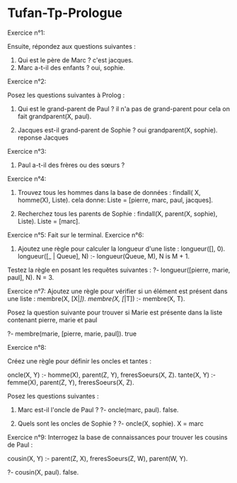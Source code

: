 # Tufan-Tp-Prologue

Exercice n°1:

Ensuite, répondez aux questions suivantes :
1.	Qui est le père de Marc ?
    c'est jacques.
2.	Marc a-t-il des enfants ?
    oui, sophie.


Exercice n°2:

Posez les questions suivantes à Prolog :
1.	Qui est le grand-parent de Paul ?
    il n'a pas de grand-parent
  	pour cela on fait grandparent(X, paul).

3.	Jacques est-il grand-parent de Sophie ?
       oui
  	    grandparent(X, sophie).
  	    reponse Jacques

   Exercice n°3:

1.	Paul a-t-il des frères ou des sœurs ?

   Exercice n°4:
   1.	Trouvez tous les hommes dans la base de données :
          findall( X, homme(X), Liste).
     	cela donne:
     	Liste = [pierre, marc, paul, jacques].
     	

3.	Recherchez tous les parents de Sophie :
    findall(X, parent(X, sophie), Liste).
Liste = [marc].

   Exercice n°5:
   Fait sur le terminal.
   Exercice n°6:
   1.	Ajoutez une règle pour calculer la longueur d'une liste :
        longueur([], 0).
        longueur([_ | Queue], N) :- longueur(Queue, M), N is M + 1.

   Testez la règle en posant les requêtes suivantes :
   ?- longueur([pierre, marie, paul], N).
    N = 3.


  Exercice n°7:
  Ajoutez une règle pour vérifier si un élément est présent dans une liste :
  membre(X, [X|_]).
  membre(X, [_|T]) :- membre(X, T).

  Posez la question suivante pour trouver si Marie est présente dans la liste contenant pierre, marie et paul

  ?- membre(marie, [pierre, marie, paul]).
  true
  
  Exercice n°8:

  Créez une règle pour définir les oncles et tantes :

  oncle(X, Y) :- homme(X), parent(Z, Y), freresSoeurs(X, Z).
  tante(X, Y) :- femme(X), parent(Z, Y), freresSoeurs(X, Z).

  Posez les questions suivantes :
  1.	Marc est-il l'oncle de Paul ?
        ?- oncle(marc, paul).
        false.

  3.	Quels sont les oncles de Sophie ?
        ?- oncle(X, sophie).
        X = marc 

  Exercice n°9:
  Interrogez la base de connaissances pour trouver les cousins de Paul :

  cousin(X, Y) :- parent(Z, X), freresSoeurs(Z, W), parent(W, Y).

  ?- cousin(X, paul).
  false.
  



